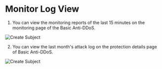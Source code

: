 # Monitor Log View

1. You can view the monitoring reports of the last 15 minutes on the monitoring page of the Basic Anti-DDoS.

![Create Subject](https://github.com/jdcloudcom/cn/blob/edit/image/Basic%20Anti-DDos/report01.png)

2. You can view the last month's attack log on the protection details page of Basic Anti-DDoS.

![Create Subject](https://github.com/jdcloudcom/cn/blob/edit/image/Basic%20Anti-DDos/report02.png)
